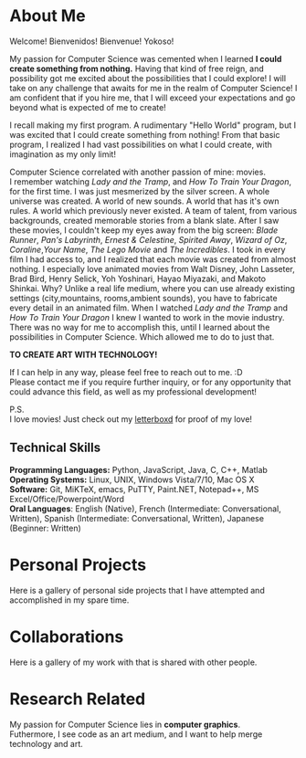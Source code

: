 # About Me
Welcome! Bienvenidos! Bienvenue! Yokoso!

My passion for Computer Science was cemented when I learned **I could create something from nothing.**
Having that kind of free reign, and possibility got me excited about the possibilities that I could
explore! I will take on any challenge that awaits for me in the realm of Computer Science!
I am confident that if you hire me, that I will exceed your expectations and go beyond what
is expected of me to create!

I recall making my first program. A rudimentary "Hello World" program, but I was
excited that I could create something from nothing! From that basic program, I realized
I had vast possibilities on what I could create, with imagination as my only limit!

Computer Science correlated with another passion of mine: movies.<br /> 
I remember watching *Lady and the Tramp*, and *How To Train Your Dragon*, for the first time. 
I was just mesmerized by the silver screen. A whole universe was created. A world of new sounds.
A world that has it's own rules. A world which previously never existed. A team of talent, from
various backgrounds, created memorable stories from a blank slate. After I saw these movies, I couldn't
keep my eyes away from the big screen: *Blade Runner*, *Pan's Labyrinth*, *Ernest & Celestine*, 
*Spirited Away*, *Wizard of Oz*, *Coraline*,*Your Name*, *The Lego Movie* and *The Incredibles*. I took
in every film I had access to, and I realized that each movie was created from almost nothing. I especially
love animated movies from Walt Disney, John Lasseter, Brad Bird, Henry Selick, Yoh Yoshinari, Hayao Miyazaki,
and Makoto Shinkai. Why? Unlike a real life medium, where you can use already existing settings (city,mountains,
rooms,ambient sounds), you have to fabricate every detail in an animated film. When I watched *Lady and the Tramp*
and *How To Train Your Dragon* I knew I wanted to work in the movie industry. There was no way for me to
accomplish this, until I learned about the possibilities in Computer Science. Which allowed me to do to just that.

**TO CREATE ART WITH TECHNOLOGY!**

If I can help in any way, please feel free to reach out to me. :D <br /> 
Please contact me if you require further inquiry, or for any opportunity that could advance this field,
as well as my professional development!

P.S. <br /> 
I love movies! Just check out my [letterboxd](https://letterboxd.com/snowdrgn/films/ "My Letterboxd!") for proof of my love!<br /> 

## Technical Skills
**Programming Languages:** Python, JavaScript, Java, C, C++, Matlab <br /> 
**Operating Systems:** Linux, UNIX, Windows Vista/7/10, Mac OS X <br /> 
**Software:** Git, MiKTeX, emacs, PuTTY, Paint.NET, Notepad++, MS Excel/Office/Powerpoint/Word <br /> 
**Oral Languages**: English (Native), French (Intermediate: Conversational, Written), Spanish (Intermediate: Conversational, Written),  Japanese (Beginner: Written)

# Personal Projects

Here is a gallery of personal side projects that I have attempted and accomplished in my spare time.

# Collaborations

Here is a gallery of my work with that is shared with other people.

# Research Related

My passion for Computer Science lies in **computer graphics**. <br /> 
Futhermore, I see code as an art medium, and I want to help merge technology and art.
